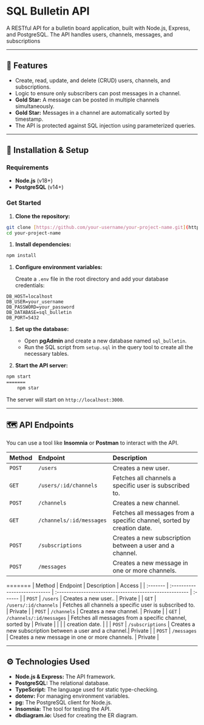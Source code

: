 
# SQL Bulletin API

A RESTful API for a bulletin board application, built with Node.js, Express, and PostgreSQL. The API handles users, channels, messages, and subscriptions

---

## 🌟 **Features**

- Create, read, update, and delete (CRUD) users, channels, and subscriptions.
- Logic to ensure only subscribers can post messages in a channel.
- **Gold Star:** A message can be posted in multiple channels simultaneously.
- **Gold Star:** Messages in a channel are automatically sorted by timestamp.
- The API is protected against SQL injection using parameterized queries.

---

## 🚀 **Installation & Setup**

### Requirements

- **Node.js** (v18+)
- **PostgreSQL** (v14+)

### Get Started

1. **Clone the repository:**

```bash
git clone [https://github.com/your-username/your-project-name.git](https://github.com/your-username/your-project-name.git)
cd your-project-name
```

1. **Install dependencies:**

```bash
npm install
```

1. **Configure environment variables:**

    Create a `.env` file in the root directory and add your database credentials:

```env
DB_HOST=localhost
DB_USER=your_username
DB_PASSWORD=your_password
DB_DATABASE=sql_bulletin
DB_PORT=5432
```

1. **Set up the database:**
    - Open **pgAdmin** and create a new database named `sql_bulletin`.
    - Run the SQL script from `setup.sql` in the query tool to create all the necessary tables.

1. **Start the API server:**

```bash
npm start
=======
    npm star
```

The server will start on `http://localhost:3000`.

---

## 🗺️ **API Endpoints**

You can use a tool like **Insomnia** or **Postman** to interact with the API.

| Method | Endpoint                 | Description                                                            |
|:-------|:-------------------------|:-----------------------------------------------------------------------|
| `POST` | `/users`                 | Creates a new user.                                                    |
| `GET`  | `/users/:id/channels`    | Fetches all channels a specific user is subscribed to.                 |
| `POST` | `/channels`              | Creates a new channel.                                                 |
| `GET`  | `/channels/:id/messages` | Fetches all messages from a specific channel, sorted by creation date. |
| `POST` | `/subscriptions`         | Creates a new subscription between a user and a channel.               |
| `POST` | `/messages`              | Creates a new message in one or more channels.                         |
=======
| Method   | Endpoint                      | Description                                             | Access  |
| :------- | :---------------------------- | :------------------------------------------------------ | :------ |
| `POST`   | `/users`                      | Creates a new user..                                    | Private |
| `GET`    | `/users/:id/channels`         | Fetches all channels a specific user is subscribed to.  | Private |
| `POST`   | `/channels`                   | Creates a new channel.                                  | Private |
| `GET`    | `/channels/:id/messages`      | Fetches all messages from a specific channel, sorted by | Private |
|          |                               | creation date.                                          |         |
| `POST`   | `/subscriptions`              | Creates a new subscription between a user and a channel.| Private |
| `POST`   | `/messages`                   | Creates a new message in one or more channels.          | Private |

---

## ⚙️ **Technologies Used**

- **Node.js & Express:** The API framework.
- **PostgreSQL:** The relational database.
- **TypeScript:** The language used for static type-checking.
- **dotenv:** For managing environment variables.
- **pg:** The PostgreSQL client for Node.js.
- **Insomnia:** The tool for testing the API.
- **dbdiagram.io:** Used for creating the ER diagram.
